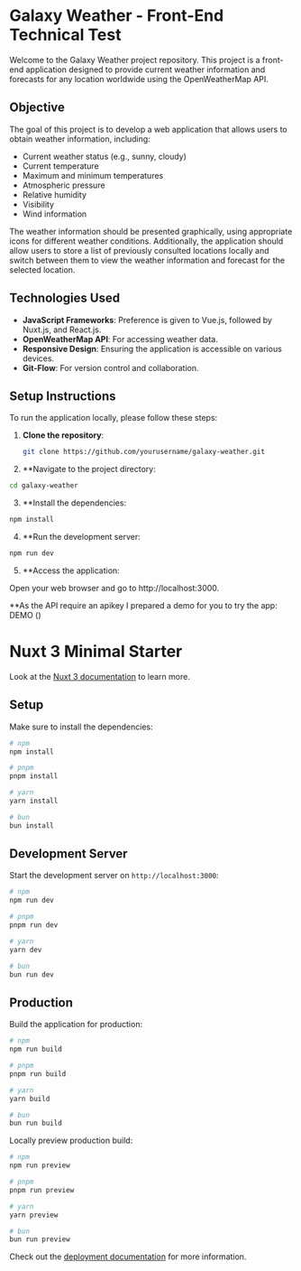# Galaxy Weather - Front-End Technical Test

Welcome to the Galaxy Weather project repository. This project is a front-end application designed to provide current weather information and forecasts for any location worldwide using the OpenWeatherMap API.

## Objective

The goal of this project is to develop a web application that allows users to obtain weather information, including:

- Current weather status (e.g., sunny, cloudy)
- Current temperature
- Maximum and minimum temperatures
- Atmospheric pressure
- Relative humidity
- Visibility
- Wind information

The weather information should be presented graphically, using appropriate icons for different weather conditions. Additionally, the application should allow users to store a list of previously consulted locations locally and switch between them to view the weather information and forecast for the selected location.

## Technologies Used

- **JavaScript Frameworks**: Preference is given to Vue.js, followed by Nuxt.js, and React.js.
- **OpenWeatherMap API**: For accessing weather data.
- **Responsive Design**: Ensuring the application is accessible on various devices.
- **Git-Flow**: For version control and collaboration.

## Setup Instructions

To run the application locally, please follow these steps:

1. **Clone the repository**:

   ```bash
   git clone https://github.com/yourusername/galaxy-weather.git

2. **Navigate to the project directory:
  ```bash
  cd galaxy-weather
  ```

3. **Install the dependencies:
  ```bash
  npm install
  ```

4. **Run the development server:
  ```bash
  npm run dev
  ```

5. **Access the application:

Open your web browser and go to http://localhost:3000.

**As the API require an apikey I prepared a demo for you to try the app: DEMO ()



# Nuxt 3 Minimal Starter

Look at the [Nuxt 3 documentation](https://nuxt.com/docs/getting-started/introduction) to learn more.

## Setup

Make sure to install the dependencies:

```bash
# npm
npm install

# pnpm
pnpm install

# yarn
yarn install

# bun
bun install
```

## Development Server

Start the development server on `http://localhost:3000`:

```bash
# npm
npm run dev

# pnpm
pnpm run dev

# yarn
yarn dev

# bun
bun run dev
```

## Production

Build the application for production:

```bash
# npm
npm run build

# pnpm
pnpm run build

# yarn
yarn build

# bun
bun run build
```

Locally preview production build:

```bash
# npm
npm run preview

# pnpm
pnpm run preview

# yarn
yarn preview

# bun
bun run preview
```

Check out the [deployment documentation](https://nuxt.com/docs/getting-started/deployment) for more information.
